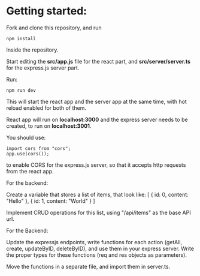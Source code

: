 # Getting started:
Fork and clone this repository, and run

    npm install

Inside the repository.

Start editing the **src/app.js** file for the react part, and **src/server/server.ts** for the express.js server part.

Run:

    npm run dev

This will start the react app and the server app at the same time, with hot reload enabled for both of them.

React app will run on **localhost:3000** and the express server needs to be created, to run on **localhost:3001**.

You should use:

    import cors from "cors";
    app.use(cors());

to enable CORS for the express.js server, so that it accepts http requests from the react app.

For the backend:

Create a variable that stores a list of items, that look like:
[
  {
    id: 0,
    content: "Hello"
  },
  {
    id: 1,
    content: "World"
  }
]

Implement CRUD operations for this list, using "/api/items" as the base API url.

For the Backend:

Update the expressjs endpoints, write functions for each action (getAll, create, updateByID, deleteByID), and use them in your express server. Write the proper types for these functions (req and res objects as parameters).

Move the functions in a separate file, and import them in server.ts.
